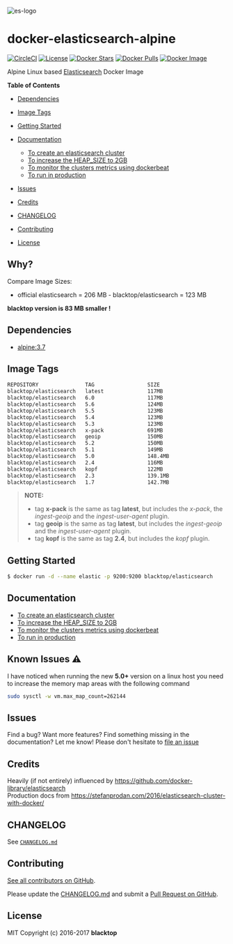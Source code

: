 ![es-logo](https://raw.githubusercontent.com/blacktop/docker-elasticsearch-alpine/master/es-logo.png)

# docker-elasticsearch-alpine

[![CircleCI](https://circleci.com/gh/blacktop/docker-elasticsearch-alpine.png?style=shield)](https://circleci.com/gh/blacktop/docker-elasticsearch-alpine) [![License](http://img.shields.io/:license-mit-blue.svg)](http://doge.mit-license.org) [![Docker Stars](https://img.shields.io/docker/stars/blacktop/elasticsearch.svg)](https://hub.docker.com/r/blacktop/elasticsearch/) [![Docker Pulls](https://img.shields.io/docker/pulls/blacktop/elasticsearch.svg)](https://hub.docker.com/r/blacktop/elasticsearch/) [![Docker Image](https://img.shields.io/badge/docker%20image-117MB-blue.svg)](https://hub.docker.com/r/blacktop/elasticsearch/)

Alpine Linux based [Elasticsearch](https://www.elastic.co/products/elasticsearch) Docker Image

**Table of Contents**

- [Dependencies](#dependencies)
- [Image Tags](#image-tags)
- [Getting Started](#getting-started)
- [Documentation](#documentation)

  - [To create an elasticsearch cluster](docs/create.md)
  - [To increase the HEAP_SIZE to 2GB](docs/options.md)
  - [To monitor the clusters metrics using dockerbeat](docs/dockerbeat.md)
  - [To run in production](docs/production.md)

- [Issues](#issues)
- [Credits](#credits)
- [CHANGELOG](#changelog)
- [Contributing](#contributing)
- [License](#license)

## Why?

Compare Image Sizes:

- official elasticsearch = 206 MB - blacktop/elasticsearch = 123 MB

**blacktop version is 83 MB smaller !**

## Dependencies

- [alpine:3.7](https://hub.docker.com/_/alpine/)

## Image Tags

```bash
REPOSITORY               TAG                 SIZE
blacktop/elasticsearch   latest              117MB
blacktop/elasticsearch   6.0                 117MB
blacktop/elasticsearch   5.6                 124MB
blacktop/elasticsearch   5.5                 123MB
blacktop/elasticsearch   5.4                 123MB
blacktop/elasticsearch   5.3                 123MB
blacktop/elasticsearch   x-pack              691MB
blacktop/elasticsearch   geoip               150MB
blacktop/elasticsearch   5.2                 150MB
blacktop/elasticsearch   5.1                 149MB
blacktop/elasticsearch   5.0                 148.4MB
blacktop/elasticsearch   2.4                 116MB
blacktop/elasticsearch   kopf                122MB
blacktop/elasticsearch   2.3                 139.1MB
blacktop/elasticsearch   1.7                 142.7MB
```

> **NOTE:**
> - tag **x-pack** is the same as tag **latest**, but includes the _x-pack_, the _ingest-geoip_ and the _ingest-user-agent_ plugin.
> - tag **geoip** is the same as tag **latest**, but includes the _ingest-geoip_ and the _ingest-user-agent_ plugin.
> - tag **kopf** is the same as tag **2.4**, but includes the _kopf_ plugin.

## Getting Started

```bash
$ docker run -d --name elastic -p 9200:9200 blacktop/elasticsearch
```

## Documentation

- [To create an elasticsearch cluster](docs/create.md)
- [To increase the HEAP_SIZE to 2GB](docs/options.md)
- [To monitor the clusters metrics using dockerbeat](docs/dockerbeat.md)
- [To run in production](docs/production.md)

## Known Issues :warning:

I have noticed when running the new **5.0+** version on a linux host you need to increase the memory map areas with the following command

```bash
sudo sysctl -w vm.max_map_count=262144
```

## Issues

Find a bug? Want more features? Find something missing in the documentation? Let me know! Please don't hesitate to [file an issue](https://github.com/blacktop/docker-elasticsearch-alpine/issues/new)

## Credits

Heavily (if not entirely) influenced by <https://github.com/docker-library/elasticsearch><br>
Production docs from <https://stefanprodan.com/2016/elasticsearch-cluster-with-docker/>

## CHANGELOG

See [`CHANGELOG.md`](https://github.com/blacktop/docker-elasticsearch-alpine/blob/master/CHANGELOG.md)

## Contributing

[See all contributors on GitHub](https://github.com/blacktop/docker-elasticsearch-alpine/graphs/contributors).

Please update the [CHANGELOG.md](https://github.com/blacktop/docker-elasticsearch-alpine/blob/master/CHANGELOG.md) and submit a [Pull Request on GitHub](https://help.github.com/articles/using-pull-requests/).

## License

MIT Copyright (c) 2016-2017 **blacktop**
